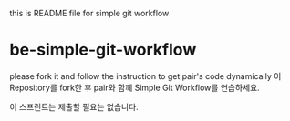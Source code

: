 this is README file for simple git workflow
# be-simple-git-workflow

please fork it and follow the instruction to get pair's code dynamically
이 Repository를 fork한 후 pair와 함께 Simple Git Workflow를 연습하세요.

이 스프린트는 제출할 필요는 없습니다.
